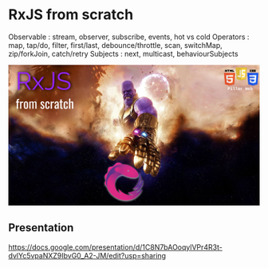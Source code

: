 # RxJS from scratch

Observable : stream, observer, subscribe, events, hot vs cold
Operators : map, tap/do, filter, first/last, debounce/throttle, scan, switchMap, zip/forkJoin, catch/retry
Subjects : next, multicast, behaviourSubjects

![RxJS from scratch](./assets/rxjs.png)

## Presentation
https://docs.google.com/presentation/d/1C8N7bAOoqylVPr4R3t-dvlYc5vpaNXZ9IbvG0_A2-JM/edit?usp=sharing